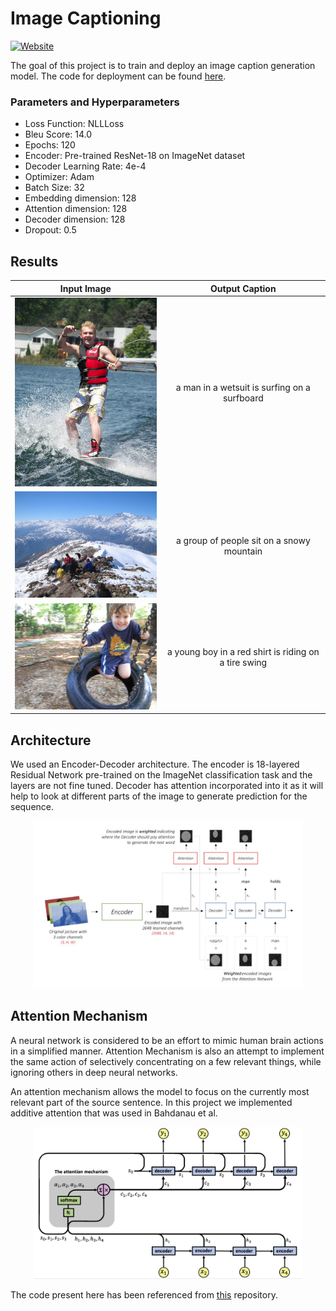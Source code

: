 # Image Captioning

[![Website](https://img.shields.io/badge/Website-blue.svg)](http://orionai.s3-website.ap-south-1.amazonaws.com/imagecaptioning)


The goal of this project is to train and deploy an image caption generation model. The code for deployment can be found [here](deployment).

### Parameters and Hyperparameters

- Loss Function: NLLLoss
- Bleu Score: 14.0
- Epochs: 120
- Encoder: Pre-trained ResNet-18 on ImageNet dataset
- Decoder Learning Rate: 4e-4
- Optimizer: Adam
- Batch Size: 32
- Embedding dimension: 128
- Attention dimension: 128
- Decoder dimension: 128
- Dropout: 0.5

## Results

|                             Input Image                              |                    Output Caption                    |
| :------------------------------------------------------------------: | :--------------------------------------------------: |
| <img src="./images/input1.jpg" width="300px" alt="centered image" /> |     a man in a wetsuit is surfing on a surfboard     |
| <img src="./images/input2.jpg" width="300px" alt="centered image" /> |      a group of people sit on a snowy mountain       |
| <img src="./images/input3.jpg" width="300px" alt="centered image" /> | a young boy in a red shirt is riding on a tire swing |

## Architecture

We used an Encoder-Decoder architecture. The encoder is 18-layered Residual Network pre-trained on the ImageNet classification task and the layers are not fine tuned. Decoder has attention incorporated into it as it will help to look at different parts of the image to generate prediction for the sequence.

<p align='center'>
    <img src="./images/architecture.JPG" width="430px" alt="architecture" />  
</p>

## Attention Mechanism

A neural network is considered to be an effort to mimic human brain actions in a simplified manner. Attention Mechanism is also an attempt to implement the same action of selectively concentrating on a few relevant things, while ignoring others in deep neural networks.

An attention mechanism allows the model to focus on the currently most relevant part of the source sentence. In this project we implemented additive attention that was used in Bahdanau et al.

<p align='center'>
    <img src="./images/attention.jpeg" width="430px" alt="attention mechanism" />  
</p>

The code present here has been referenced from [this](https://github.com/sgrvinod/a-PyTorch-Tutorial-to-Image-Captioning) repository.
